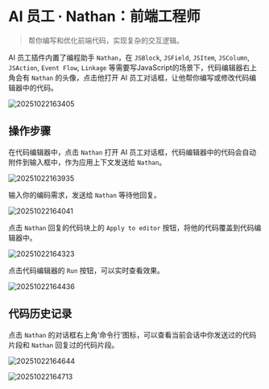 # AI 员工 · Nathan：前端工程师

> 帮你编写和优化前端代码，实现复杂的交互逻辑。

AI 员工插件内置了编程助手 `Nathan`，在 `JSBlock`, `JSField`, `JSItem`, `JSColumn`, `JSAction`, `Event Flow`, `Linkage` 等需要写JavaScript的场景下，代码编辑器右上角会有 `Nathan` 的头像，点击他打开 AI 员工对话框，让他帮你编写或修改代码编辑器中的代码。

![20251022163405](https://static-docs.nocobase.com/20251022163405.png)

## 操作步骤

在代码编辑器中，点击 `Nathan` 打开 AI 员工对话框，代码编辑器中的代码会自动附件到输入框中，作为应用上下文发送给 `Nathan`。

![20251022163935](https://static-docs.nocobase.com/20251022163935.png)

输入你的编码需求，发送给 `Nathan` 等待他回复。

![20251022164041](https://static-docs.nocobase.com/20251022164041.png)

点击 `Nathan` 回复的代码块上的 `Apply to editor` 按钮，将他的代码覆盖到代码编辑器中。

![20251022164323](https://static-docs.nocobase.com/20251022164323.png)

点击代码编辑器的 `Run` 按钮，可以实时查看效果。

![20251022164436](https://static-docs.nocobase.com/20251022164436.png)

## 代码历史记录

点击 `Nathan` 的对话框右上角‘命令行’图标，可以查看当前会话中你发送过的代码片段和 `Nathan` 回复过的代码片段。

![20251022164644](https://static-docs.nocobase.com/20251022164644.png)

![20251022164713](https://static-docs.nocobase.com/20251022164713.png)

